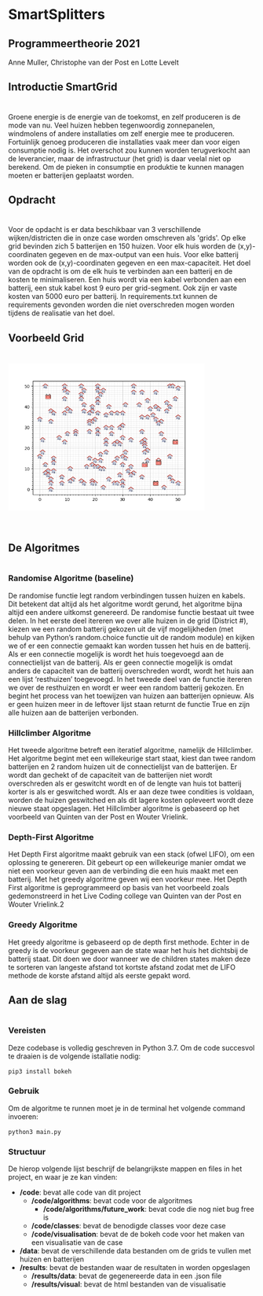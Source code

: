 # SmartSplitters
## Programmeertheorie 2021
Anne Muller, Christophe van der Post en Lotte Levelt
&nbsp;
## Introductie SmartGrid
#
Groene energie is de energie van de toekomst, en zelf produceren is de mode van nu. Veel huizen hebben tegenwoordig zonnepanelen, windmolens of andere installaties om zelf energie mee te produceren. Fortuinlijk genoeg produceren die installaties vaak meer dan voor eigen consumptie nodig is. Het overschot zou kunnen worden terugverkocht aan de leverancier, maar de infrastructuur (het grid) is daar veelal niet op berekend. Om de pieken in consumptie en produktie te kunnen managen moeten er batterijen geplaatst worden.
## Opdracht
#
Voor de opdacht is er data beschikbaar van 3 verschillende wijken/districten die in onze case worden omschreven als 'grids'. Op elke grid bevinden zich 5 batterijen en 150 huizen. Voor elk huis worden de (x,y)-coordinaten gegeven en de max-output van een huis. Voor elke batterij worden ook de (x,y)-coordinaten gegeven en een max-capaciteit. Het doel van de opdracht is om de elk huis te verbinden aan een batterij en de kosten te minimaliseren. Een huis wordt via een kabel verbonden aan een batterij, een stuk kabel kost 9 euro per grid-segment. Ook zijn er vaste kosten van 5000 euro per batterij. In requirements.txt kunnen de requirements gevonden worden die niet overschreden mogen worden tijdens de realisatie van het doel.
&nbsp;
## Voorbeeld Grid
#
<img src="docs/grid_district_1.png" style="width: 400px">

&nbsp;
## De Algoritmes
#

### Randomise Algoritme (baseline)
De randomise functie legt random verbindingen tussen huizen en kabels. Dit betekent dat altijd als het algoritme wordt gerund, het algoritme bijna altijd een andere uitkomst genereerd. De randomise functie bestaat uit twee delen. In het eerste deel itereren we over alle huizen in de grid (District #), kiezen we een random batterij gekozen uit de vijf mogelijkheden (met behulp van Python’s random.choice functie uit de random module) en kijken we of er een connectie gemaakt kan worden tussen het huis en de batterij. Als er een connectie mogelijk is wordt het huis toegevoegd aan de connectielijst van de batterij. Als er geen connectie mogelijk is omdat anders de capaciteit van de batterij overschreden wordt, wordt het huis aan een lijst ‘resthuizen’ toegevoegd. In het tweede deel van de functie itereren we over de resthuizen en wordt er weer een random batterij gekozen. En begint het process van het toewijzen van huizen aan batterijen opnieuw. Als er geen huizen meer in de leftover lijst staan returnt de functie True en zijn alle huizen aan de batterijen verbonden.
&nbsp;
### Hillclimber Algoritme
Het tweede algoritme betreft een iteratief algoritme, namelijk de Hillclimber. Het algoritme begint met een willekeurige start staat, kiest dan twee random batterijen en 2 random huizen uit de connectielijst van de batterijen. Er wordt dan gechekt of de capaciteit van de batterijen niet wordt overschreden als er geswitcht wordt en of de lengte van huis tot batterij korter is als er geswitched wordt. Als er aan deze twee condities is voldaan, worden de huizen geswitched en als dit lagere kosten opleveert wordt deze nieuwe staat opgeslagen. Het Hillclimber algoritme is gebaseerd op het voorbeeld van Quinten van der Post en Wouter Vrielink.
&nbsp;
### Depth-First Algoritme
Het Depth First algoritme maakt gebruik van een stack (ofwel LIFO), om een oplossing te genereren.
Dit gebeurt op een willekeurige manier omdat we niet een voorkeur geven aan de verbinding die een huis maakt met een batterij. Met het greedy algoritme geven wij een voorkeur mee.
Het Depth First algoritme is geprogrammeerd op basis van het voorbeeld zoals gedemonstreerd in het Live Coding college van Quinten van der Post en Wouter Vrielink.2
&nbsp;
### Greedy Algoritme
Het greedy algoritme is gebaseerd op de depth first methode. Echter in de greedy is de voorkeur gegeven aan de state waar het huis het dichtsbij de batterij staat. Dit doen we door wanneer we de children states maken deze te sorteren van langeste afstand tot kortste afstand zodat met de LIFO methode de korste afstand altijd als eerste gepakt word.
&nbsp;
## Aan de slag
#
### Vereisten
Deze codebase is volledig geschreven in Python 3.7. Om de code succesvol te draaien is de volgende istallatie nodig:
```
pip3 install bokeh
``` 
### Gebruik
Om de algoritme te runnen moet je in de terminal het volgende command invoeren: 
```
python3 main.py
```
### Structuur
De hierop volgende lijst beschrijf de belangrijkste mappen en files in het project, en waar je ze kan vinden:
- **/code**: bevat alle code van dit project
    - **/code/algorithms**: bevat code voor de algoritmes
        - **/code/algorithms/future_work**: bevat code die nog niet bug free is
    - **/code/classes**: bevat de benodigde classes voor deze case
    - **/code/visualisation**: bevat de de bokeh code voor het maken van een visualisatie van de case
- **/data**: bevat de verschillende data bestanden om de grids te vullen met huizen en batterijen
- **/results**: bevat de bestanden waar de resultaten in worden opgeslagen
    - **/results/data**: bevat de gegenereerde data in een .json file
    - **/results/visual**: bevat de html bestanden van de visualisatie
